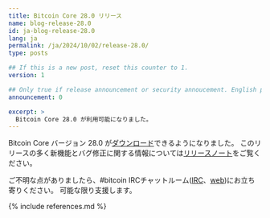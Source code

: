 ```yaml
---
title: Bitcoin Core 28.0 リリース
name: blog-release-28.0
id: ja-blog-release-28.0
lang: ja
permalink: /ja/2024/10/02/release-28.0/
type: posts

## If this is a new post, reset this counter to 1.
version: 1

## Only true if release announcement or security annoucement. English posts only
announcement: 0

excerpt: >
  Bitcoin Core 28.0 が利用可能になりました。
---
```

Bitcoin Core バージョン 28.0 が[ダウンロード][download page]できるようになりました。
このリリースの多く新機能とバグ修正に関する情報については[リリースノート][release notes]をご覧ください。

ご不明な点がありましたら、#bitcoin IRCチャットルーム([IRC][irc]、[web][web irc])にお立ち寄りください。
可能な限り支援します。

[release notes]: /ja/releases/28.0/
[IRC]: irc://irc.libera.chat/bitcoin
[web irc]: https://web.libera.chat/#bitcoin
[download page]: /ja/download

{% include references.md %}
